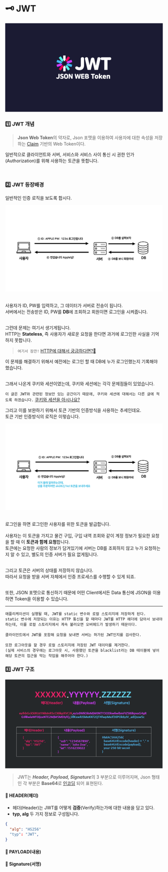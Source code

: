 # 🗝 JWT
<div align="center">
    <img src="./img/cover.png">
</div>

### 1️⃣ JWT 개념
> **Json Web Token**의 약자로,
> Json 포맷을 이용하여 사용자에 대한 속성을 저장하는 [Claim](../../ETC/ETC.md#Claim이란?) 기반의 Web Token이다.

일반적으로 클라이언트와 서버, 서비스와 서비스 사이 통신 시 권한 인가(Authorization)를 위해 사용하는 토큰을 뜻합니다.

<br>

### 2️⃣ JWT 등장배경
일반적인 인증 로직을 보도록 합시다.
<div align="center">
    <img src="./img/t_1.png">
</div>
<br>

사용자가 ID, PW를 입력하고, 그 데이터가 서버로 전송이 됩니다.<br>
서버에서는 전송받은 ID, PW를 **DB**에 조회하고 회원이면 로그인을 시켜줍니다.<br><br>

그런데 문제는 여기서 생기게됩니다.<br>
HTTP는 **Stateless**, 즉 사용자가 새로운 요청을 한다면 과거에 로그인한 사실을 기억하지 못합니다.<br>

> `여기서 잠깐!`
[HTTP에 대해서 궁금하다면?🤔](../../Internet/HTTP//http.md)

이 문제를 해결하기 위해서 예전에는 로그인 할 때 DB에 누가 로그인했는지 기록해야 했습니다.<br><br>

그래서 나온게 쿠키와 세션이였는데, 쿠키와 세션에는 각각 문제점들이 있었습니다.<br>

`이 글은 JWT와 관련된 정보만 있는 공간이기 때문에, 쿠키와 세션에 대해서는 다른 글에 적도록 하겠습니다.`
[쿠키와 세션을 아시나요?](../../Internet/Cookie/cookie.md)

그리고 이를 보완하기 위해서 토큰 기반의 인증방식을 사용하는 추세인데요.<br>
토큰 기반 인증방식의 로직은 이렇습니다.
<div align="center">
    <img src="./img/t_2.png">
</div>
<br>

로그인을 하면 로그인한 사용자를 위한 토큰을 발급합니다.<br><br>
사용자는 이 토큰을 가지고 물건 구입, 구입 내역 조회와 같이 계정 정보가 필요한 요청을 할 때 이 **토큰과 함께 요청**합니다.<br>
토큰에는 요청한 사람의 정보가 담겨있기에 서버는 DB를 조회하지 않고 누가 요청하는지 알 수 있고, 별도의 인증 서버가 필요 없게됩니다.<br><br>

그리고 토큰은 서버의 상태를 저장하지 않습니다.<br>
따라서 요청을 받을 서버 자체에서 인증 프로세스를 수행할 수 있게 되죠.<br><br>

또한, JSON 포맷으로 통신하기 때문에 어떤 Client에서든 Data 통신에 JSON을 이용하면 Token을 이용할 수 있습니다.

---
    애플리케이션이 실행될 때, JWT를 static 변수와 로컬 스토리지에 저장하게 된다.
    static 변수에 저장되는 이유는 HTTP 통신을 할 때마다 JWT를 HTTP 헤더에 담아서 보내야 하는데, 이를 로컬 스토리지에서 계속 불러오면 오버헤드가 발생하기 때문이다.

    클라이언트에서 JWT를 포함해 요청을 보내면 서버는 허가된 JWT인지를 검사한다.

    또한 로그아웃을 할 경우 로컬 스토리지에 저장된 JWT 데이터를 제거한다.
    (실제 서비스의 경우에는 로그아웃 시, 사용했던 토큰을 blacklist라는 DB 테이블에 넣어 해당 토큰의 접근을 막는 작업을 해주어야 한다.)

### 3️⃣ JWT 구조
<div align="center">
    <img src="./img/jwt.png">
</div>

> JWT는 ***Header, Payload, Signature***의 3 부분으로 이루어지며, Json 형태인 각 부분은 **Base64**로 [인코딩](../ETC/ETC.md#인코딩이란?) 되어 표현된다.
#### 📍 HEADER(헤더)
- 헤더(Header)는 JWT를 어떻게 **검증**(Verify)하는가에 대한 내용을 담고 있다.
- **typ, alg** 두 가지 정보로 구성됩니다.
```json
{
  "alg": "HS256"
  "typ": "JWT",
}
```
#### 📍 PAYLOAD(내용)
#### 📍 Signature(서명)